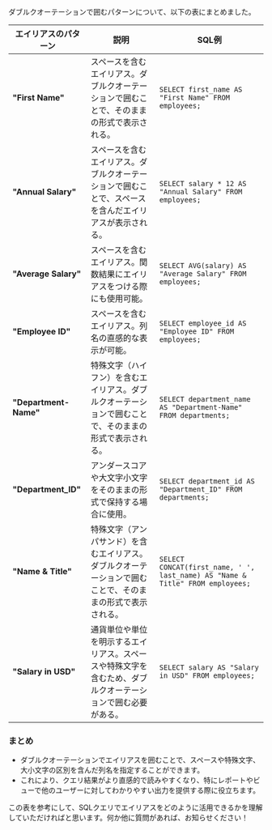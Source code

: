 ダブルクオーテーションで囲むパターンについて、以下の表にまとめました。

| エイリアスのパターン                         | 説明                                                                                     | SQL例                                                                 |
|-----------------------------------------|------------------------------------------------------------------------------------------|---------------------------------------------------------------------|
| **"First Name"**                        | スペースを含むエイリアス。ダブルクオーテーションで囲むことで、そのままの形式で表示される。                   | `SELECT first_name AS "First Name" FROM employees;`                 |
| **"Annual Salary"**                     | スペースを含むエイリアス。ダブルクオーテーションで囲むことで、スペースを含んだエイリアスが表示される。          | `SELECT salary * 12 AS "Annual Salary" FROM employees;`             |
| **"Average Salary"**                    | スペースを含むエイリアス。関数結果にエイリアスをつける際にも使用可能。                                         | `SELECT AVG(salary) AS "Average Salary" FROM employees;`            |
| **"Employee ID"**                       | スペースを含むエイリアス。列名の直感的な表示が可能。                                                            | `SELECT employee_id AS "Employee ID" FROM employees;`               |
| **"Department-Name"**                   | 特殊文字（ハイフン）を含むエイリアス。ダブルクオーテーションで囲むことで、そのままの形式で表示される。           | `SELECT department_name AS "Department-Name" FROM departments;`     |
| **"Department_ID"**                     | アンダースコアや大文字小文字をそのままの形式で保持する場合に使用。                                               | `SELECT department_id AS "Department_ID" FROM departments;`         |
| **"Name & Title"**                      | 特殊文字（アンパサンド）を含むエイリアス。ダブルクオーテーションで囲むことで、そのままの形式で表示される。       | `SELECT CONCAT(first_name, ' ', last_name) AS "Name & Title" FROM employees;` |
| **"Salary in USD"**                     | 通貨単位や単位を明示するエイリアス。スペースや特殊文字を含むため、ダブルクオーテーションで囲む必要がある。       | `SELECT salary AS "Salary in USD" FROM employees;`                  |

### まとめ

- ダブルクオーテーションでエイリアスを囲むことで、スペースや特殊文字、大小文字の区別を含んだ列名を指定することができます。
- これにより、クエリ結果がより直感的で読みやすくなり、特にレポートやビューで他のユーザーに対してわかりやすい出力を提供する際に役立ちます。

この表を参考にして、SQLクエリでエイリアスをどのように活用できるかを理解していただければと思います。何か他に質問があれば、お知らせください！
